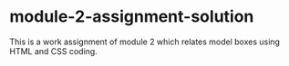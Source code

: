 # module-2-assignment-solution
This is a work assignment of module 2 which relates model boxes using HTML and CSS coding.
